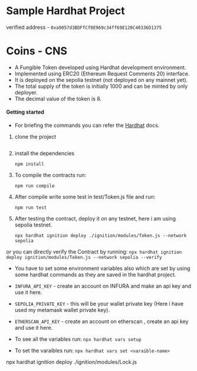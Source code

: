 # Sample Hardhat Project

verified address - ``` 0xa9057d3BDFfCf0E969c34ff69E120C40336D1375 ```

# Coins - CNS 

- A Fungible Token developed using Hardhat development environment. 
- Implemented using ERC20 (Ethereum Request Comments 20) interface.
- It is deployed on the sepolia testnet (not deployed on any mainnet yet).
- The total supply of the token is initially 1000 and can be minted by only deployer.
- The decimal value of the token is 8.

#### Getting started

- For briefing the commands you can refer the [Hardhat](https://katherineoelsner.com/) docs.

1. clone the project 
    ```  
    
    ```
    
2. install the dependencies
    ```
    npm install
    ```

3. To compile the contracts run: 
    ```
    npm run compile
    ```
4. After compile write some test in test/Token.js file and run:
    ```
    npm run test
    ```
5. After testing the contract, deploy it on any testnet, here i am using sepolia testnet.
    ```
    npx hardhat ignition deploy ./ignition/modules/Token.js --network sepolia
    ```
or you can directly verify the Contract by running:
    ```
    npx hardhat ignition deploy ignition/modules/Token.js --network sepolia --verify
    ```

- You have to set some environment variables also which are set by using some hardhat commands as they are saved in the hardhat project.

- ```INFURA_API_KEY``` - create an account on INFURA and make an api key and use it here.
- ```SEPOLIA_PRIVATE_KEY``` - this will be your wallet private key (Here i have used my metamask wallet private key).
- ```ETHERSCAN_API_KEY``` - create an account on etherscan , create an api key and use it here.

- To see all the variables run: ``` npx hardhat vars setup ```
- To set the varaibles run: ``` npx hardhat vars set <varaible-name> ``` 

npx hardhat ignition deploy ./ignition/modules/Lock.js
```
